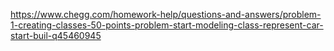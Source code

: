 https://www.chegg.com/homework-help/questions-and-answers/problem-1-creating-classes-50-points-problem-start-modeling-class-represent-car-start-buil-q45460945

